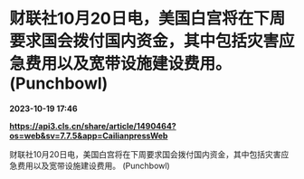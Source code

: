 # 财联社10月20日电，美国白宫将在下周要求国会拨付国内资金，其中包括灾害应急费用以及宽带设施建设费用。 (Punchbowl)

**2023-10-19 17:46**

**https://api3.cls.cn/share/article/1490464?os=web&sv=7.7.5&app=CailianpressWeb**

财联社10月20日电，美国白宫将在下周要求国会拨付国内资金，其中包括灾害应急费用以及宽带设施建设费用。 (Punchbowl)
